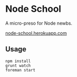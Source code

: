 # Node School

A micro-preso for Node newbs.

[node-school.herokuapp.com](http://node-school.herokuapp.com)

## Usage

```
npm install
grunt watch
foreman start
```